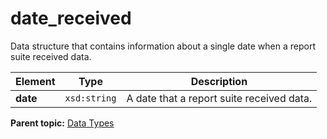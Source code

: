# date\_received

Data structure that contains information about a single date when a report suite received data.

|Element|Type|Description|
|-------|----|-----------|
|**date** |`xsd:string` | A date that a report suite received data. |

**Parent topic:** [Data Types](../data_types/c_data_types.md)

